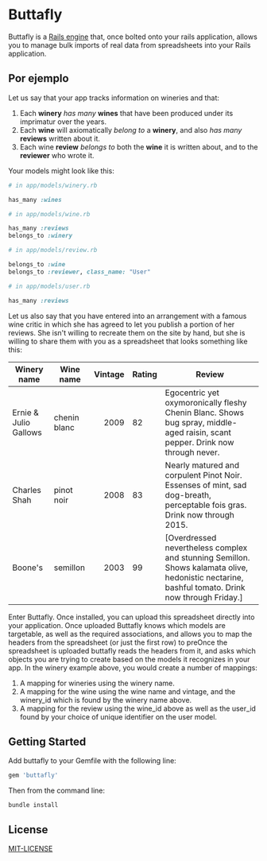 # Buttafly

Buttafly is a [Rails engine](http://guides.rubyonrails.org/engines.html) that, once bolted onto your rails application, allows you to manage bulk imports of real data from spreadsheets into your Rails application. 

## Por ejemplo

Let us say that your app tracks information on wineries and that: 

1. Each __winery__ *has many* __wines__ that have been produced under its imprimatur over the years.
2. Each __wine__ will axiomatically *belong to* a __winery__, and also *has many* __reviews__ written about it.
3. Each wine __review__ *belongs to* both the __wine__ it is written about, and to the __reviewer__ who wrote it. 

Your models might look like this:

```ruby
# in app/models/winery.rb

has_many :wines
```

```ruby
# in app/models/wine.rb

has_many :reviews
belongs_to :winery
```

```ruby
# in app/models/review.rb

belongs_to :wine
belongs_to :reviewer, class_name: "User"
```

```ruby
# in app/models/user.rb

has_many :reviews
```

Let us also say that you have entered into an arrangement with a famous wine critic in which she has agreed to let you publish a portion of her reviews. She isn't willing to recreate them on the site by hand, but she is willing to share them with you as a spreadsheet that looks something like this:

| Winery name           | Wine name     | Vintage | Rating  | Review  |
| --------------        |---------------|--------:|-------- |---------| 
| Ernie & Julio Gallows | chenin blanc  | 2009    | 82      | Egocentric yet oxymoronically fleshy Chenin Blanc. Shows bug spray, middle-aged raisin, scant pepper. Drink now through never. |
| Charles Shah          | pinot noir    | 2008    | 83      | Nearly matured and corpulent Pinot Noir. Essenses of mint, sad dog-breath, perceptable fois gras. Drink now through 2015. |
| Boone's               | semillon      | 2003    | 99      | [Overdressed nevertheless complex and stunning Semillon. Shows kalamata olive, hedonistic nectarine, bashful tomato. Drink now through Friday.] |

Enter Buttafly. Once installed, you can upload this spreadsheet directly into your application. Once uploaded Buttafly knows which models are targetable, as well as the required associations, and allows you to map the headers from the spreadsheet (or just the first row) to preOnce the spreadsheet is uploaded buttafly reads the headers from it, and asks which objects you are trying to create based on the models it recognizes in your app. In the winery example above, you would create a number of mappings:

1. A mapping for wineries using the winery name.
2. A mapping for the wine using the wine name and vintage, and the winery_id which is found by the winery name above.
3. A mapping for the review using the wine_id above as well as the user_id found by your choice of unique identifier on the user model.  

## Getting Started

Add buttafly to your Gemfile with the following line:

```ruby
gem 'buttafly'
```

Then from the command line:

```console
bundle install
```


## License

[MIT-LICENSE](http://en.wikipedia.org/wiki/MIT_License)